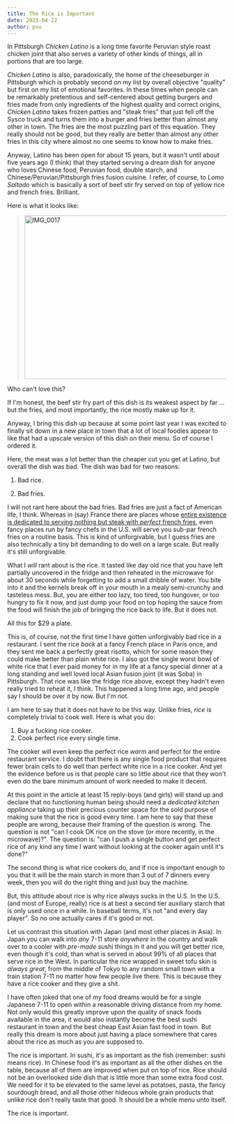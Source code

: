 ```yaml
---
title: The Rice is Important
date: 2023-04-22
author: psu
---
```


In Pittsburgh _Chicken Latino_ is a long time favorite Peruvian style roast chicken joint
that also serves a variety of other kinds of things, all in portions that are too large.

_Chicken Latino_ is also, paradoxically, the home of the cheeseburger in Pittsburgh which
is probably second on my list by overall objective "quality" but first on my list of
emotional favorites. In these times when people can be remarkably pretentious and
self-centered about getting burgers and fries made from only ingredients of the highest
quality and correct origins, _Chicken Latino_ takes frozen patties and "steak fries" that
just fell off the Sysco truck and turns them into a burger and fries better than almost
any other in town. The fries are the most puzzling part of this equation. They really
should not be good, but they really are better than almost any other fries in this city
where almost no one seems to know how to make fries.

Anyway, Latino has been open for about 15 years, but it wasn't until about five years ago
(I think) that they started serving a dream dish for anyone who loves Chinese food,
Peruvian food, double starch, and Chinese/Peruvian/Pittsburgh fries fusion cuisine. I
refer, of course, to _Lomo Saltado_ which is basically a sort of beef stir fry served on
top of yellow rice and french fries. Brilliant.

Here is what it looks like:

> <a data-flickr-embed="true" href="https://www.flickr.com/photos/79904144@N00/50071740991/in/photostream" title="IMG_0017"><img src="https://live.staticflickr.com/65535/50071740991_4a4d0b1884.jpg" width="500" height="375" alt="IMG_0017"></a>

Who can't love this?

If I'm honest, the beef stir fry part of this dish is its weakest aspect by far ... but
the fries, and most importantly, the rice mostly make up for it.

Anyway, I bring this dish up because at some point last year I was excited to finally sit
down in a new place in town that a lot of local foodies appear to like that had a upscale
version of this dish on their menu. So of course I ordered it. 

Here, the meat was a lot better than the cheaper cut you get at Latino, but overall the
dish was bad. The dish was bad for two reasons:

1. Bad rice.

1. Bad fries.

I will not rant here about the bad fries. Bad fries are just a fact of American life, I
think. Whereas in (say) France there are places whose <a
href="https://www.relaisentrecote.fr/?page_id=205&lang=en_GB">entire existence is
dedicated to serving nothing but steak with _perfect_ french fries</a>, even fancy places
run by fancy chefs in the U.S. will serve you sub-par french fries on a routine basis.
This is kind of unforgivable, but I guess fries are also technically a tiny bit demanding
to do well on a large scale. But really it's still unforgivable.

What I _will_ rant about is the rice. It tasted like day old rice that you have left
partially uncovered in the fridge and then reheated in the microwave for about 30 seconds
while forgetting to add a small dribble of water. You bite into it and the kernels break
off in your mouth in a mealy semi-crunchy and tasteless mess. But, you are either too
lazy, too tired, too hungover, or too hungry to fix it now, and just dump your food on top
hoping the sauce from the food will finish the job of bringing the rice back to life. But
it does not.

All this for $29 a plate.

This is, of course, not the first time I have gotten unforgivably bad rice in a
restaurant. I sent the rice _back_ at a fancy French place in Paris once, and they sent me
back a perfectly great risotto, which for some reason they could make better than plain
white rice. I also got the single worst bowl of white rice that I ever paid money for in
my life at a fancy special dinner at a long standing and well loved local Asian fusion
joint (it was Soba) in Pittsburgh. That rice was like the fridge rice above, except they
hadn't even really tried to reheat it, I think. This happened a long time ago, and people
say I should be over it by now. But I'm not.

I am here to say that it does not have to be this way. Unlike fries, _rice_ is completely
trivial to cook well. Here is what you do:

1. Buy a fucking rice cooker.
1. Cook perfect rice every single time.

The cooker will even keep the perfect rice _warm_ and perfect for the entire restaurant
service. I doubt that there is any single food product that requires fewer brain cells to
do well than perfect white rice in a rice cooker. And yet the evidence before us is that
people care so little about rice that they won't even do the bare minimum amount of work
needed to make it decent.

At this point in the article at least 15 reply-boys (and girls) will stand up and declare
that no functioning human being should need a _dedicated kitchen appliance_ taking up
their precious counter space for the sold purpose of making sure that the rice is good
every time. I am here to say that these people are wrong, because their framing of the
question is wrong. The question is not "can I cook OK rice on the stove (or more recently,
in the microwave)?". The question is: "can I push a single button and get perfect rice of
any kind any time I want without looking at the cooker again until it's done?"

The second thing is what rice cookers do, and if rice is important enough to you that it
will be the main starch in more than 3 out of 7 dinners every week, then you will do the
right thing and just buy the machine.

But, this attitude about rice is why rice always sucks in the U.S. In the U.S. (and most
of Europe, really) rice is at best a second tier auxiliary starch that is only used once
in a while. In baseball terms, it's not "and every day player". So no one actually cares
if it's good or not.

Let us contrast this situation with Japan (and most other places in Asia). In Japan you
can walk into _any_ 7-11 store _anywhere_ in the country and walk over to a cooler with
_pre-made_ sushi things in it and you will get better rice, even though it's cold, than
what is served in about 99% of all places that serve rice in the West. In particular the
rice wrapped in sweet tofu skin is _always great_, from the middle of Tokyo to any random
small town with a train station 7-11 no matter how few people live there. This is because
they have a rice cooker and they give a shit.

I have often joked that one of my food dreams would be for a single Japanese 7-11 to open
within a reasonable driving distance from my home. Not only would this greatly improve
upon the quality of snack foods available in the area, it would also instantly become the
best sushi restaurant in town and the best cheap East Asian fast food in town. But really
this dream is more about just having a place somewhere that cares about the rice as much
as you are supposed to. 

The rice is important. In sushi, it's as important as the fish (remember: sushi means
rice). In Chinese food it's as important as all the other dishes on the table, because all
of them are improved when put on top of rice. Rice should not be an overlooked side dish
that is little more than some extra food cost. We need for it to be elevated to the same
level as potatoes, pasta, the fancy sourdough bread, and all those other hideous whole
grain products that unlike rice don't really taste that good. It should be a whole menu
unto itself.

The rice is important.
